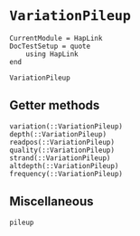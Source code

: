 # `VariationPileup`

```@meta
CurrentModule = HapLink
DocTestSetup = quote
    using HapLink
end
```

```@docs
VariationPileup
```

## Getter methods

```@docs
variation(::VariationPileup)
depth(::VariationPileup)
readpos(::VariationPileup)
quality(::VariationPileup)
strand(::VariationPileup)
altdepth(::VariationPileup)
frequency(::VariationPileup)
```

## Miscellaneous

```@docs
pileup
```
